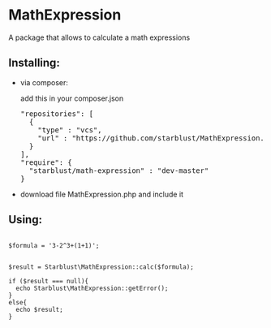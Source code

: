 # MathExpression
A package that allows to calculate a math expressions
<h2>Installing:</h2>
<ul>
<li>via composer:
<p> add this in your composer.json
<pre>
"repositories": [
  {
    "type" : "vcs",
    "url" : "https://github.com/starblust/MathExpression.git"
  }
],
"require": {
  "starblust/math-expression" : "dev-master"
}
</pre>
<li>download file MathExpression.php and include it
</ul>
<h2>Using:</h2>
<p>
<code>
$formula = '3-2^3+(1+1)';
</code>
<p>
<pre>
<code>
$result = Starblust\MathExpression::calc($formula);<br>
if ($result === null){
  echo Starblust\MathExpression::getError();
}
else{
  echo $result;
}
</code>
</pre>